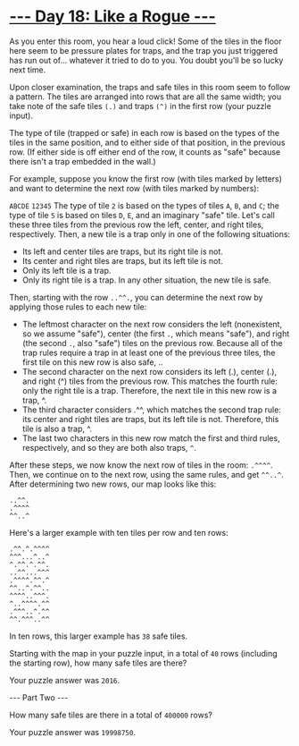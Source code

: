 # [--- Day 18: Like a Rogue ---](http://adventofcode.com/2016/day/18)

As you enter this room, you hear a loud click! Some of the tiles in the floor here seem to be pressure plates for traps, and the trap you just triggered has run out of... whatever it tried to do to you. You doubt you'll be so lucky next time.

Upon closer examination, the traps and safe tiles in this room seem to follow a pattern. The tiles are arranged into rows that are all the same width; you take note of the safe tiles ``(.)`` and traps ``(^)`` in the first row (your puzzle input).

The type of tile (trapped or safe) in each row is based on the types of the tiles in the same position, and to either side of that position, in the previous row. (If either side is off either end of the row, it counts as "safe" because there isn't a trap embedded in the wall.)

For example, suppose you know the first row (with tiles marked by letters) and want to determine the next row (with tiles marked by numbers):

``ABCDE``
``12345``
The type of tile ``2`` is based on the types of tiles ``A``, ``B``, and ``C``; the type of tile ``5`` is based on tiles ``D``, ``E``, and an imaginary "safe" tile. Let's call these three tiles from the previous row the left, center, and right tiles, respectively. Then, a new tile is a trap only in one of the following situations:

- Its left and center tiles are traps, but its right tile is not.
- Its center and right tiles are traps, but its left tile is not.
- Only its left tile is a trap.
- Only its right tile is a trap.
In any other situation, the new tile is safe.

Then, starting with the row ``..^^.``, you can determine the next row by applying those rules to each new tile:

- The leftmost character on the next row considers the left (nonexistent, so we assume "safe"), center (the first ``.``, which means "safe"), and right (the second ``.``, also "safe") tiles on the previous row. Because all of the trap rules require a trap in at least one of the previous three tiles, the first tile on this new row is also safe, ..
- The second character on the next row considers its left (.), center (.), and right (^) tiles from the previous row. This matches the fourth rule: only the right tile is a trap. Therefore, the next tile in this new row is a trap, ^.
- The third character considers .^^, which matches the second trap rule: its center and right tiles are traps, but its left tile is not. Therefore, this tile is also a trap, ^.
- The last two characters in this new row match the first and third rules, respectively, and so they are both also traps, ``^``.  

After these steps, we now know the next row of tiles in the room: ``.^^^^``. Then, we continue on to the next row, using the same rules, and get ``^^..^``. After determining two new rows, our map looks like this:

``..^^.``  
``.^^^^``  
``^^..^``  

Here's a larger example with ten tiles per row and ten rows:

``.^^.^.^^^^``  
``^^^...^..^``  
``^.^^.^.^^.``  
``..^^...^^^``  
``.^^^^.^^.^``  
``^^..^.^^..``  
``^^^^..^^^.``  
``^..^^^^.^^``  
``.^^^..^.^^``  
``^^.^^^..^^``  

In ten rows, this larger example has ``38`` safe tiles.

Starting with the map in your puzzle input, in a total of ``40`` rows (including the starting row), how many safe tiles are there?

Your puzzle answer was ``2016``.

--- Part Two ---

How many safe tiles are there in a total of ``400000`` rows?

Your puzzle answer was ``19998750``.
